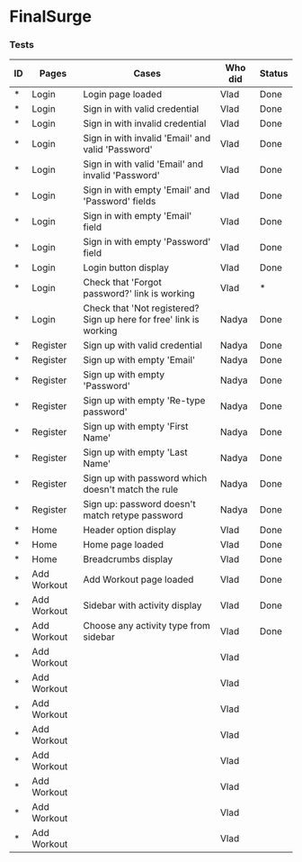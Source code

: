 # FinalSurge

### Tests

| ID  | Pages       | Cases                                                              | Who did | Status | 
|-----|-------------|--------------------------------------------------------------------|---------|--------|
| *   | Login       | Login page loaded                                                  | Vlad    | Done   |
| *   | Login       | Sign in with valid credential                                      | Vlad    | Done   |
| *   | Login       | Sign in with invalid credential                                    | Vlad    | Done   |
| *   | Login       | Sign in with invalid 'Email' and valid 'Password'                  | Vlad    | Done   |
| *   | Login       | Sign in with valid 'Email' and invalid 'Password'                  | Vlad    | Done   |
| *   | Login       | Sign in with empty 'Email' and 'Password' fields                   | Vlad    | Done   |
| *   | Login       | Sign in with empty 'Email' field                                   | Vlad    | Done   |
| *   | Login       | Sign in with empty 'Password' field                                | Vlad    | Done   |
| *   | Login       | Login button display                                               | Vlad    | Done   |
| *   | Login       | Check that 'Forgot password?' link is working                      | Vlad    | *      |
| *   | Login       | Check that 'Not registered? Sign up here for free' link is working | Nadya   | Done   |
| *   | Register    | Sign up with valid credential                                      | Nadya   | Done   |
| *   | Register    | Sign up with empty 'Email'                                         | Nadya   | Done   |
| *   | Register    | Sign up with empty 'Password'                                      | Nadya   | Done   |
| *   | Register    | Sign up with empty 'Re-type password'                              | Nadya   | Done   |
| *   | Register    | Sign up with empty 'First Name'                                    | Nadya   | Done   |
| *   | Register    | Sign up with empty 'Last Name'                                     | Nadya   | Done   |
| *   | Register    | Sign up with password which doesn't match the rule                 | Nadya   | Done   |
| *   | Register    | Sign up: password doesn't match retype password                    | Nadya   | Done   |
| *   | Home        | Header option display                                              | Vlad    | Done   |
| *   | Home        | Home page loaded                                                   | Vlad    | Done   |
| *   | Home        | Breadcrumbs display                                                | Vlad    | Done   |
| *   | Add Workout | Add Workout page loaded                                            | Vlad    | Done   |
| *   | Add Workout | Sidebar with activity display                                      | Vlad    | Done   |
| *   | Add Workout | Choose any activity type from sidebar                              | Vlad    | Done   |
| *   | Add Workout |                                                                    | Vlad    |        |
| *   | Add Workout |                                                                    | Vlad    |        |
| *   | Add Workout |                                                                    | Vlad    |        |
| *   | Add Workout |                                                                    | Vlad    |        |
| *   | Add Workout |                                                                    | Vlad    |        |
| *   | Add Workout |                                                                    | Vlad    |        |
| *   | Add Workout |                                                                    | Vlad    |        |
| *   | Add Workout |                                                                    | Vlad    |        |